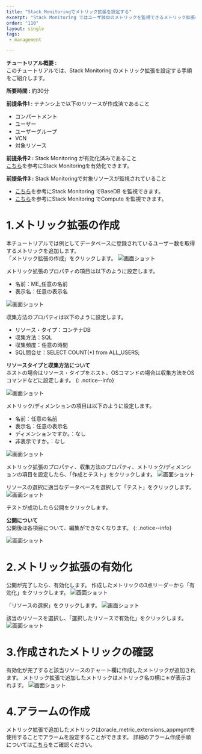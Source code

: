 ```yaml
---
title: "Stack Monitoringでメトリック拡張を設定する"
excerpt: "Stack Monitoring ではユーザ独自のメトリックを監視できるメトリック拡張の機能が使用できます。メトリック拡張の機能を利用することで、OSコマンドやSQLで取得できるメトリックを Stack Monitoring で監視できます。"
order: "110"
layout: single
tags:
 - management

---
```



**チュートリアル概要 :**  
このチュートリアルでは、Stack Monitoring のメトリック拡張を設定する手順をご紹介します。

**所要時間 :** 約30分

**前提条件1 :** テナンシ上で以下のリソースが作成済であること
+ コンパートメント
+ ユーザー
+ ユーザーグループ
+ VCN
+ 対象リソース

**前提条件2 :** Stack Monitoring が有効化済みであること<br>
[こちら](https://oracle-japan.github.io/ocitutorials/management/stack_monitoring_onboarding/)を参考にStack Monitoringを有効化できます。

**前提条件3 :** Stack Monitoringで対象リソースが監視されていること <br>
 - [こちら](https://oracle-japan.github.io/ocitutorials/management/stack_monitoring_basedb/)を参考にStack Monitoring でBaseDB を監視できます。
 - [こちら](https://oracle-japan.github.io/ocitutorials/management/stack_monitoring_install/)を参考にStack Monitoring でCompute を監視できます。

# 1.メトリック拡張の作成
本チュートリアルでは例としてデータベースに登録されているユーザー数を取得するメトリックを追加します。
<br>
「メトリック拡張の作成」をクリックします。
![画面ショット](image01.png)

メトリック拡張のプロパティの項目は以下のように設定します。
 - 名前：ME_任意の名前
 - 表示名：任意の表示名

![画面ショット](image02.png)

収集方法のプロパティは以下のように設定します。
 - リソース・タイプ：コンテナDB
 - 収集方法：SQL
 - 収集頻度：任意の時間
 - SQL問合せ：SELECT COUNT(*) from ALL_USERS;
  
**リソースタイプと収集方法について**  
ホストの場合はリソース・タイプをホスト、OSコマンドの場合は収集方法をOSコマンドなどに設定します。
{: .notice--info}

![画面ショット](image03.png)

メトリック/ディメンションの項目は以下のように設定します。
 - 名前：任意の名前
 - 表示名：任意の表示名
 - ディメンションですか。：なし
 - 非表示ですか。：なし

![画面ショット](image04.png)

メトリック拡張のプロパティ、収集方法のプロパティ、メトリック/ディメンションの項目を設定したら、「作成とテスト」をクリックします。
![画面ショット](image05.png)

リソースの選択に適当なデータベースを選択して「テスト」をクリックします。
![画面ショット](image06.png)

テストが成功したら公開をクリックします。

**公開について**  
公開後は各項目について、編集ができなくなります。
{: .notice--info}

![画面ショット](image07.png)


# 2.メトリック拡張の有効化
公開が完了したら、有効化します。
作成したメトリックの3点リーダーから「有効化」をクリックします。
![画面ショット](image08.png)

「リソースの選択」をクリックします。
![画面ショット](image09.png)

該当のリソースを選択し、「選択したリソースで有効化」をクリックします。
![画面ショット](image10.png)

# 3.作成されたメトリックの確認
有効化が完了すると該当リソースのチャート欄に作成したメトリックが追加されます。
メトリック拡張で追加したメトリックはメトリック名の横に＊が表示されます。
![画面ショット](image11.png)

# 4.アラームの作成
メトリック拡張で追加したメトリックはoracle_metric_extensions_appmgmtを使用することでアラームを設定することができます。
詳細のアラーム作成手順については[こちら](https://oracle-japan.github.io/ocitutorials/intermediates/monitoring-resources/#4-%E3%82%A2%E3%83%A9%E3%83%BC%E3%83%A0%E3%81%AE%E9%80%9A%E7%9F%A5%E5%85%88%E3%81%AE%E4%BD%9C%E6%88%90)をご確認ください。